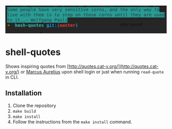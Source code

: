 ![Screenshot](https://raw.githubusercontent.com/kontrollanten/bash-quotes/master/read-quote.png)

# shell-quotes

Shows inspiring quotes from [http://quotes.cat-v.org/](http://quotes.cat-v.org/) or [Marcus Aurelius](https://en.wikipedia.org/wiki/Marcus_Aurelius) upon shell login or just when running `read-quote` in CLI.

## Installation

1. Clone the repository
1. `make build`
1. `make install`
1. Follow the instructions from the `make install` command.
